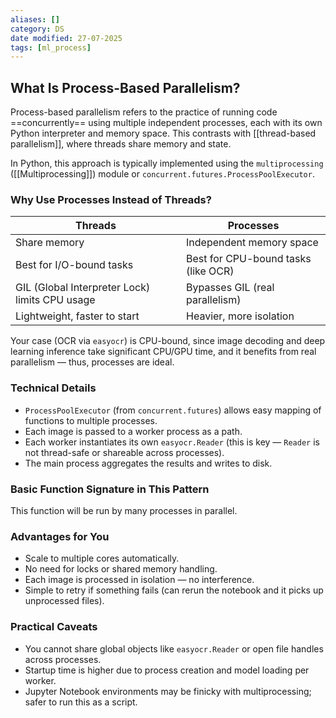 ```yaml
---
aliases: []
category: DS
date modified: 27-07-2025
tags: [ml_process]
---
```

## What Is Process-Based Parallelism?

Process-based parallelism refers to the practice of running code ==concurrently== using multiple independent processes, each with its own Python interpreter and memory space. This contrasts with [[thread-based parallelism]], where threads share memory and state.

In Python, this approach is typically implemented using the `multiprocessing` ([[Multiprocessing]]) module or `concurrent.futures.ProcessPoolExecutor`.

### Why Use Processes Instead of Threads?

| Threads                                        | Processes                           |
| ---------------------------------------------- | ----------------------------------- |
| Share memory                                   | Independent memory space            |
| Best for I/O-bound tasks                       | Best for CPU-bound tasks (like OCR) |
| GIL (Global Interpreter Lock) limits CPU usage | Bypasses GIL (real parallelism)     |
| Lightweight, faster to start                   | Heavier, more isolation             |

Your case (OCR via `easyocr`) is CPU-bound, since image decoding and deep learning inference take significant CPU/GPU time, and it benefits from real parallelism — thus, processes are ideal.
### Technical Details

* `ProcessPoolExecutor` (from `concurrent.futures`) allows easy mapping of functions to multiple processes.
* Each image is passed to a worker process as a path.
* Each worker instantiates its own `easyocr.Reader` (this is key — `Reader` is not thread-safe or shareable across processes).
* The main process aggregates the results and writes to disk.

### Basic Function Signature in This Pattern

This function will be run by many processes in parallel.
### Advantages for You

* Scale to multiple cores automatically.
* No need for locks or shared memory handling.
* Each image is processed in isolation — no interference.
* Simple to retry if something fails (can rerun the notebook and it picks up unprocessed files).
### Practical Caveats

* You cannot share global objects like `easyocr.Reader` or open file handles across processes.
* Startup time is higher due to process creation and model loading per worker.
* Jupyter Notebook environments may be finicky with multiprocessing; safer to run this as a script.
